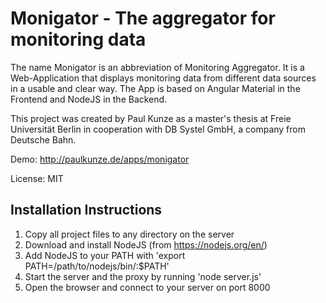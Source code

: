 # Monigator - The aggregator for monitoring data

The name Monigator is an abbreviation of Monitoring Aggregator. It is a Web-Application that displays monitoring data from different data sources in a usable and clear way.
The App is based on Angular Material in the Frontend and NodeJS in the Backend.

This project was created by Paul Kunze as a master's thesis at Freie Universität Berlin in cooperation with DB Systel GmbH, a company from Deutsche Bahn.

Demo: http://paulkunze.de/apps/monigator

License: MIT


## Installation Instructions

1. Copy all project files to any directory on the server
2. Download and install NodeJS (from https://nodejs.org/en/)
3. Add NodeJS to your PATH with 'export PATH=/path/to/nodejs/bin/:$PATH'
4. Start the server and the proxy by running 'node server.js'
5. Open the browser and connect to your server on port 8000


